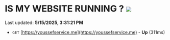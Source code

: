 # IS MY WEBSITE RUNNING ? [![](https://img.shields.io/static/v1?label=Sponsor&message=%E2%9D%A4&logo=GitHub&color=%23fe8e86)](https://github.com/sponsors/Youssef-Lehmam)

Last updated: **5/15/2025, 3:31:21 PM**

- `GET` [https://youssefservice.me](https://youssefservice.me) - **Up** (311ms)
